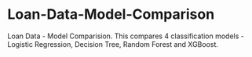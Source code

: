 # Loan-Data-Model-Comparison
Loan Data - Model Comparision. This compares 4 classification models - Logistic Regression, Decision Tree, Random Forest and XGBoost.
